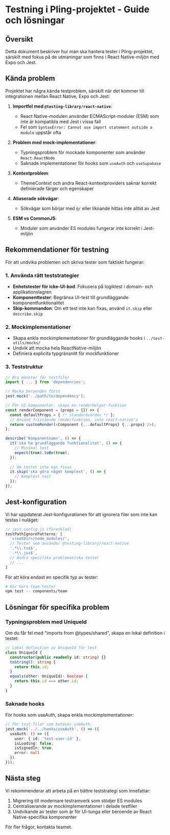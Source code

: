 # Testning i Pling-projektet - Guide och lösningar

## Översikt

Detta dokument beskriver hur man ska hantera tester i Pling-projektet, särskilt med fokus på de utmaningar som finns i React Native-miljön med Expo och Jest.

## Kända problem

Projektet har några kända testproblem, särskilt när det kommer till integrationen mellan React Native, Expo och Jest:

1. **Importfel med `@testing-library/react-native`**:
   - React Native-modulen använder ECMAScript-moduler (ESM) som inte är kompatibla med Jest i vissa fall
   - Fel som `SyntaxError: Cannot use import statement outside a module` uppstår ofta

2. **Problem med mock-implementationer**:
   - Typningsproblem för mockade komponenter som använder `React.ReactNode`
   - Saknade implementationer för hooks som `useAuth` och `useSupabase`

3. **Kontextproblem**:
   - ThemeContext och andra React-kontextproviders saknar korrekt definierade färger och egenskaper

4. **Aliaserade sökvägar**:
   - Sökvägar som börjar med `@/` eller liknande hittas inte alltid av Jest

5. **ESM vs CommonJS**:
   - Moduler som använder ES modules fungerar inte korrekt i Jest-miljön

## Rekommendationer för testning

För att undvika problemen och skriva tester som faktiskt fungerar:

### 1. Använda rätt teststrategier

- **Enhetstester för icke-UI-kod**: Fokusera på logiktest i domain- och applikationslagren
- **Komponenttester**: Begränsa UI-test till grundläggande komponentfunktionalitet
- **Skip-kommandon**: Om ett test inte kan fixas, använd `it.skip` eller `describe.skip`

### 2. Mockimplementationer

- Skapa enkla mockimplementationer för grundläggande hooks i `../test-utils/mocks/`
- Undvik att mocka hela ReactNative-miljön
- Definiera explicita typgränsnitt för mockfunktioner

### 3. Teststruktur

```javascript
// Bra mönster för testfiler
import { ... } from 'dependencies';

// Mocka beroenden först
jest.mock('../path/to/dependency');

// För UI-komponenter, skapa en renderHelper-funktion
const renderComponent = (props = {}) => {
  const defaultProps = { /* standardvärden */ };
  // Använd fristående renderfunktion, inte react-native's
  return customRender(<Component {...defaultProps} {...props} />);
};

describe('Komponentnamn', () => {
  it('ska ha grundläggande funktionalitet', () => {
    // Minimal test
    expect(true).toBe(true);
  });
  
  // Om testet inte kan fixas
  it.skip('ska göra något komplext', () => {
    // Komplext test
  });
});
```

## Jest-konfiguration

Vi har uppdaterat Jest-konfigurationen för att ignorera filer som inte kan testas i nuläget:

```javascript
// jest.config.js (förenklad)
testPathIgnorePatterns: [
  '<rootDir>/node_modules/',
  // Tester som använder @testing-library/react-native
  '.*\\.tsx$',
  '.*\\.jsx$',
  // Andra specifika problematiska tester
  // ...
]
```

För att köra endast en specifik typ av tester:

```bash
# Kör bara team-tester
npm test -- components/team
```

## Lösningar för specifika problem

### Typningsproblem med UniqueId

Om du får fel med "imports from @types/shared", skapa en lokal definition i testet:

```typescript
// Lokal definition av UniqueId för test
class UniqueId {
  constructor(public readonly id: string) {}
  toString(): string {
    return this.id;
  }
  equals(other: UniqueId): boolean {
    return this.id === other.id;
  }
}
```

### Saknade hooks

För hooks som useAuth, skapa enkla mockimplementationer:

```typescript
// För test-filer som behöver useAuth:
jest.mock('../../hooks/useAuth', () => ({
  useAuth: () => ({
    user: { id: 'test-user-id' },
    isLoading: false,
    isSignedIn: true,
    error: null
  })
}));
```

## Nästa steg

Vi rekommenderar att arbeta på en bättre teststrategi som innefattar:

1. Migrering till modernare testramverk som stödjer ES modules
2. Centraliserande av mockimplementationer i delade testfiler
3. Undvikande av tester som är för UI-tunga eller beroende av React Native-specifika komponenter

För fler frågor, kontakta teamet. 